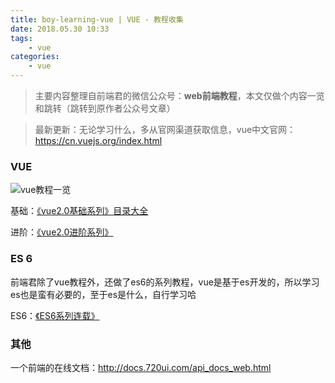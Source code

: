 ```yaml
---
title: boy-learning-vue | VUE - 教程收集
date: 2018.05.30 10:33
tags: 
    - vue
categories: 
    - vue
---
```

<!-- more -->
> 主要内容整理自前端君的微信公众号：**web前端教程**，本文仅做个内容一览和跳转（跳转到原作者公众号文章）

> 最新更新：无论学习什么，多从官网渠道获取信息，vue中文官网：https://cn.vuejs.org/index.html

### VUE
![vue教程一览](https://upload-images.jianshu.io/upload_images/5792176-9251785edfbc576d.png?imageMogr2/auto-orient/strip%7CimageView2/2/w/1240)

基础：[《vue2.0基础系列》目录大全](https://mp.weixin.qq.com/s?__biz=MzA3MDg1NzQyNA==&mid=2649654515&idx=1&sn=a4ba4c7b89dd762319b97761361cd0c0&chksm=872c434cb05bca5ab47cc4be84c8ba8faa09f6dd8c6cefb4a56c2880657b18790540779252d2&mpshare=1&scene=1&srcid=0517yOPU869rcqBYJjlrP7dY#rd)

进阶：[《vue2.0进阶系列》](https://mp.weixin.qq.com/s?__biz=MzA3MDg1NzQyNA==&mid=2649654764&idx=1&sn=21c71cc60560ea610c678fe0b144fad0&chksm=872c4253b05bcb45b1d4397c210eb0d3c20ed0b95fd556c7eeae60972a9eedbe12c50821dc60&mpshare=1&scene=24&srcid=0514GkiykSrIJ4UbcyxuVh1H#rd)


### ES 6
前端君除了vue教程外，还做了es6的系列教程，vue是基于es开发的，所以学习es也是蛮有必要的，至于es是什么，自行学习哈

ES6：[《ES6系列连载》](https://mp.weixin.qq.com/s?__biz=MzA3MDg1NzQyNA==&mid=2649654163&idx=1&sn=3c4868a0f2314a947b30730bcef5ac92&scene=21#wechat_redirect)

### 其他

一个前端的在线文档：http://docs.720ui.com/api_docs_web.html